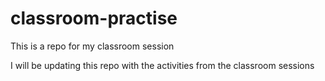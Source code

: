 # classroom-practise
This is a repo for my classroom session

I will be updating this repo with the activities from the classroom sessions